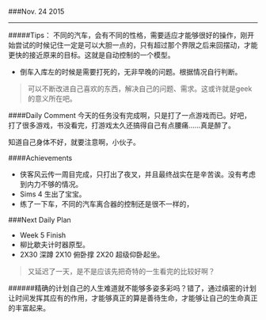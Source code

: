 ###Nov. 24 2015
***
#####Tips：
不同的汽车，会有不同的性格，需要适应才能够很好的操作，刚开始尝试的时候记住一定是可以大胆一点的，只有超过那个界限之后来回摆动，才能更快的接近原来的目标。这就是自动控制的一个模型。

+ 倒车入库左的时候是需要打死的，无非早晚的问题。根据情况自行判断。

> 
> 可以不断改进自己喜欢的东西，解决自己的问题、需求。这或许就是geek的意义所在吧。


####Daily Comment
今天的任务没有完成啊，只是打了一点游戏而已。好吧，打了很多游戏，书没看完，打游戏太久还搞得自己有点腰痛……真是醉了。

知道自己身体不好，就要注意啊，小伙子。

####Achievements
+ 侠客风云传一周目完成，只打出了夜叉，并且最终战实在是辛苦诶。没有考虑到内力不够的情况。
+ Sims 4 生出了宝宝。
+ 练了一下车，不同的汽车离合器的控制还是很不一样的，

###Next Daily Plan
+ Week 5 Finish
+ 柳比歇夫计时器原型。
+ 2X30 深蹲 2X10 俯卧撑 2X20 超级仰卧起坐。

> 又延迟了一天，是不是应该先把奇特的一生看完的比较好啊？

######精确的计划自己的人生难道就不能够多姿多彩吗？错了，通过缜密的计划让时间发挥其应有的作用，才能够真正的算是善待生命，才能够让自己的生命真正的丰富起来。